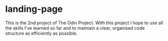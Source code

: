 # landing-page

This is the 2nd project of The Odin Project. With this project I hope to use all the skills I've learned so far and to maintain a clear, organised code structure as efficiently as possible. 